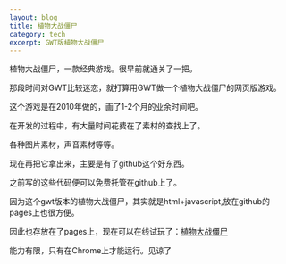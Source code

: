 ```yaml
---
layout: blog
title: 植物大战僵尸
category: tech
excerpt: GWT版植物大战僵尸
---
```


植物大战僵尸，一款经典游戏。很早前就通关了一把。

那段时间对GWT比较迷恋，就打算用GWT做一个植物大战僵尸的网页版游戏。

这个游戏是在2010年做的，画了1-2个月的业余时间吧。

在开发的过程中，有大量时间花费在了素材的查找上了。

各种图片素材，声音素材等等。

现在再把它拿出来，主要是有了github这个好东西。

之前写的这些代码便可以免费托管在github上了。

因为这个gwt版本的植物大战僵尸，其实就是html+javascript,放在github的pages上也很方便。

因此也存放在了pages上，现在可以在线试玩了：<a href="http://xuhengfei.com/pvz/" target="_blank">植物大战僵尸</a>

能力有限，只有在Chrome上才能运行。见谅了

